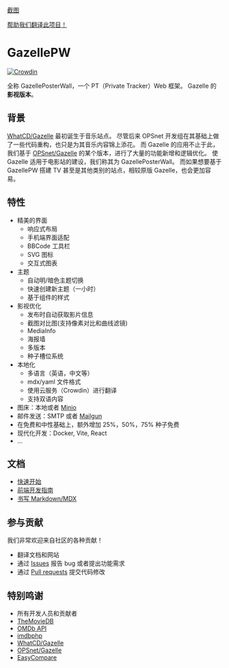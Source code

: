 [截图](https://raw.githubusercontent.com/Mosasauroidea/GazellePW/main/public/static/stylespreview/zh-github-dark.png)

[帮助我们翻译此项目！](./docs/zh-Hans/i18n.md)

# GazellePW

[![Crowdin](https://badges.crowdin.net/gazellepw/localized.svg)](https://crowdin.com/project/gazellepw)

全称 GazellePosterWall，一个 PT（Private Tracker）Web 框架。 Gazelle 的 **影视版本**。

## 背景

[WhatCD/Gazelle](https://github.com/WhatCD/Gazelle) 最初诞生于音乐站点。 尽管后来 OPSnet 开发组在其基础上做了一些代码重构，也只是为其音乐内容锦上添花。 而 Gazelle 的应用不止于此，我们基于 [OPSnet/Gazelle](https://github.com/OPSnet/Gazelle) 的某个版本，进行了大量的功能新增和逻辑优化。 使 Gazelle 适用于电影站的建设，我们称其为 GazellePosterWall。 而如果想要基于 GazellePW 搭建 TV 甚至是其他类别的站点，相较原版 Gazelle，也会更加容易。

## 特性

- 精美的界面
  - 响应式布局
  - 手机端界面适配
  - BBCode 工具栏
  - SVG 图标
  - 交互式图表
- 主题
  - 自动明/暗色主题切换
  - 快速创建新主题（一小时）
  - 基于组件的样式
- 影视优化
  - 发布时自动获取影片信息
  - 截图对比图(支持像素对比和曲线滤镜)
  - MediaInfo
  - 海报墙
  - 多版本
  - 种子槽位系统
- 本地化
  - 多语言（英语，中文等）
  - mdx/yaml 文件格式
  - 使用云服务（Crowdin）进行翻译
  - 支持双语内容
- 图床：本地或者 [Minio](https://github.com/minio/minio)
- 邮件发送：SMTP 或者 [Mailgun](https://www.mailgun.com/)
- 在免费和中性基础上，额外增加 25%，50%，75% 种子免费
- 现代化开发：Docker, Vite, React
- ...

## 文档

- [快速开始](./docs/zh-Hans/Getting-Started.md)
- [前端开发指南](./docs/zh-Hans/Frontend-Development-Guide.md)
- [书写 Markdown/MDX](./docs/zh-Hans/Writing-Markdown-Mdx.md)

## 参与贡献

我们非常欢迎来自社区的各种贡献！

- 翻译文档和网站
- 通过 [Issues](https://github.com/Mosasauroidea/GazellePW/issues/new/choose) 报告 bug 或者提出功能需求
- 通过 [Pull requests](https://github.com/Mosasauroidea/GazellePW/pulls) 提交代码修改

## 特别鸣谢

- 所有开发人员和贡献者
- [TheMovieDB](https://www.themoviedb.org/)
- [OMDb API](https://www.omdbapi.com/)
- [imdbphp](https://github.com/tboothman/imdbphp)
- [WhatCD/Gazelle](https://github.com/WhatCD/Gazelle)
- [OPSnet/Gazelle](https://github.com/OPSnet/Gazelle)
- [EasyCompare](https://github.com/N3xusHD/EasyCompare)
